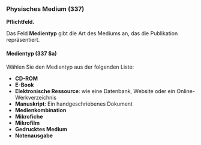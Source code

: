 ### Physisches Medium (337)

**Pflichtfeld.**

Das Feld **Medientyp** gibt die Art des Mediums an, das die Publikation repräsentiert.

#### Medientyp (337 $a)

Wählen Sie den Medientyp aus der folgenden Liste:

- **CD-ROM**
- **E-Book**
- **Elektronische Ressource**: wie eine Datenbank, Website oder ein Online-Werkverzeichnis
- **Manuskript**: Ein handgeschriebenes Dokument
- **Medienkombination**
- **Mikrofiche**
- **Mikrofilm**
- **Gedrucktes Medium**
- **Notenausgabe**  
